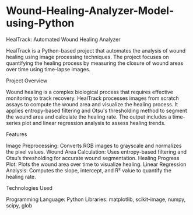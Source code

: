 # Wound-Healing-Analyzer-Model-using-Python

HealTrack: Automated Wound Healing Analyzer

HealTrack is a Python-based project that automates the analysis of wound healing using image processing techniques. The project focuses on quantifying the healing process by measuring the closure of wound areas over time using time-lapse images.

Project Overview

Wound healing is a complex biological process that requires effective monitoring to track recovery. HealTrack processes images from scratch assays to compute the wound area and visualize the healing process. It applies entropy-based filtering and Otsu's thresholding method to segment the wound area and calculate the healing rate. The output includes a time-series plot and linear regression analysis to assess healing trends.

Features

Image Preprocessing: Converts RGB images to grayscale and normalizes the pixel values.
Wound Area Calculation: Uses entropy-based filtering and Otsu’s thresholding for accurate wound segmentation.
Healing Progress Plot: Plots the wound area over time to visualize healing.
Linear Regression Analysis: Computes the slope, intercept, and R² value to quantify the healing rate.

Technologies Used

Programming Language: Python
Libraries: matplotlib, scikit-image, numpy, scipy, glob
